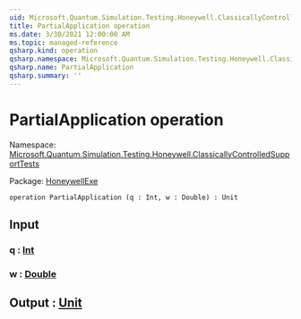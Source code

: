```yaml
---
uid: Microsoft.Quantum.Simulation.Testing.Honeywell.ClassicallyControlledSupportTests.PartialApplication
title: PartialApplication operation
ms.date: 3/30/2021 12:00:00 AM
ms.topic: managed-reference
qsharp.kind: operation
qsharp.namespace: Microsoft.Quantum.Simulation.Testing.Honeywell.ClassicallyControlledSupportTests
qsharp.name: PartialApplication
qsharp.summary: ''
---
```


# PartialApplication operation

Namespace: [Microsoft.Quantum.Simulation.Testing.Honeywell.ClassicallyControlledSupportTests](xref:Microsoft.Quantum.Simulation.Testing.Honeywell.ClassicallyControlledSupportTests)

Package: [HoneywellExe](https://nuget.org/packages/HoneywellExe)




```qsharp
operation PartialApplication (q : Int, w : Double) : Unit
```


## Input

### q : [Int](xref:microsoft.quantum.lang-ref.int)




### w : [Double](xref:microsoft.quantum.lang-ref.double)





## Output : [Unit](xref:microsoft.quantum.lang-ref.unit)

